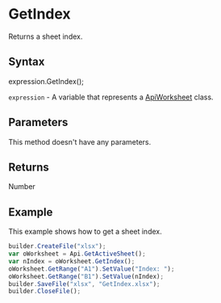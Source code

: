 # GetIndex

Returns a sheet index.

## Syntax

expression.GetIndex();

`expression` - A variable that represents a [ApiWorksheet](../ApiWorksheet.md) class.

## Parameters

This method doesn't have any parameters.

## Returns

Number

## Example

This example shows how to get a sheet index.

```javascript
builder.CreateFile("xlsx");
var oWorksheet = Api.GetActiveSheet();
var nIndex = oWorksheet.GetIndex();
oWorksheet.GetRange("A1").SetValue("Index: ");
oWorksheet.GetRange("B1").SetValue(nIndex);
builder.SaveFile("xlsx", "GetIndex.xlsx");
builder.CloseFile();
```